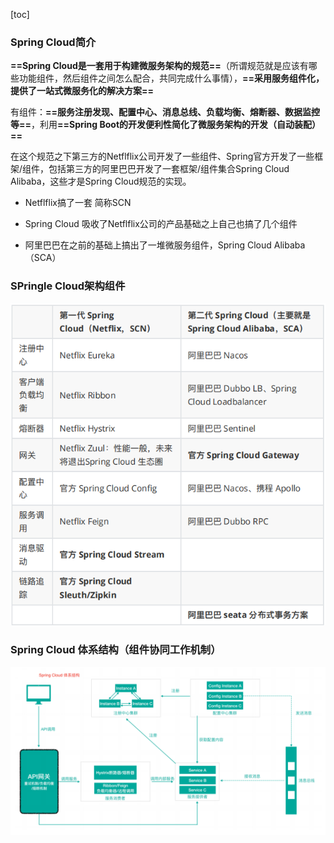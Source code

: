 [toc]

### Spring Cloud简介

**==Spring Cloud是⼀套⽤于构建微服务架构的规范==**（所谓规范就是应该有哪些功能组件，然后组件之间怎么配合，共同完成什么事情），**==采用服务组件化，提供了一站式微服务化的解决方案==**

有组件：**==服务注册发现、配置中⼼、消息总线、负载均衡、熔断器、数据监控等==**，利⽤**==Spring Boot的开发便利性简化了微服务架构的开发（⾃动装配）==**

在这个规范之下第三⽅的Netflflix公司开发了⼀些组件、Spring官⽅开发了⼀些框架/组件，包括第三⽅的阿⾥巴巴开发了⼀套框架/组件集合Spring Cloud Alibaba，这些才是Spring Cloud规范的实现。

- Netflflix搞了⼀套 简称SCN

- Spring Cloud 吸收了Netflflix公司的产品基础之上⾃⼰也搞了⼏个组件

- 阿⾥巴巴在之前的基础上搞出了⼀堆微服务组件，Spring Cloud Alibaba（SCA）



### SPringle Cloud架构组件

![image-20210826172002991](../images/image-20210826172002991.png)



### Spring Cloud 体系结构（组件协同⼯作机制）

<img src="images/image-20210826172211035.png" alt="image-20210826172211035" style="zoom:150%;" />
